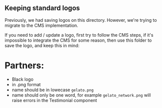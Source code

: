 ## Keeping standard logos

Previously, we had saving logos on this directory. However, we're trying to migrate to the CMS implementation.

If you need to add / update a logo, first try to follow the CMS steps, if it's impossible to integrate the CMS for some reason, then use this folder to save the logo, and keep this in mind:

# Partners:
- Black logo
- in .png format
- name should be in lowecase `gelato.png`
- name should only be one word, for example `gelato_network.png` will raise errors in the Testimonial component
